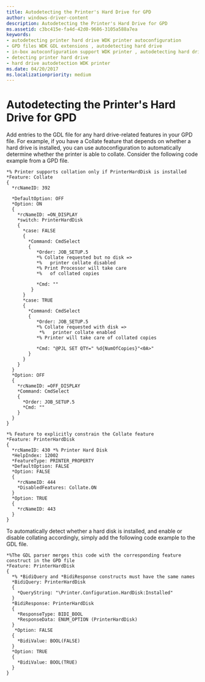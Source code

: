 ```yaml
---
title: Autodetecting the Printer's Hard Drive for GPD
author: windows-driver-content
description: Autodetecting the Printer's Hard Drive for GPD
ms.assetid: c3bc415e-fa4d-42d0-9686-3105a588a7ea
keywords:
- autodetecting printer hard drive WDK printer autoconfiguration
- GPD files WDK GDL extensions , autodetecting hard drive
- in-box autoconfiguration support WDK printer , autodetecting hard drive
- detecting printer hard drive
- hard drive autodetection WDK printer
ms.date: 04/20/2017
ms.localizationpriority: medium
---
```


# Autodetecting the Printer's Hard Drive for GPD


Add entries to the GDL file for any hard drive-related features in your GPD file. For example, if you have a Collate feature that depends on whether a hard drive is installed, you can use autoconfiguration to automatically determine whether the printer is able to collate. Consider the following code example from a GPD file.

```GPD
*% Printer supports collation only if PrinterHardDisk is installed
*Feature: Collate
{
  *rcNameID: 392 

  *DefaultOption: OFF
  *Option: ON
  {
    *rcNameID: =ON_DISPLAY
    *switch: PrinterHardDisk
    {
      *case: FALSE
      {
        *Command: CmdSelect
        {
           *Order: JOB_SETUP.5
           *% Collate requested but no disk =>
           *%   printer collate disabled
           *% Print Processor will take care
           *%   of collated copies

           *Cmd: ""
         }
      }
      *case: TRUE
      {
        *Command: CmdSelect
        {
           *Order: JOB_SETUP.5
           *% Collate requested with disk => 
            *%   printer collate enabled
           *% Printer will take care of collated copies

           *Cmd: "@PJL SET QTY=" %d{NumOfCopies}"<0A>"
        }
      }
    }
  }
  *Option: OFF
  {
    *rcNameID: =OFF_DISPLAY
    *Command: CmdSelect
    {
      *Order: JOB_SETUP.5
      *Cmd: ""
    }
  }
}

*% Feature to explicitly constrain the Collate feature
*Feature: PrinterHardDisk
{
  *rcNameID: 430 *% Printer Hard Disk
  *HelpIndex: 12002
  *FeatureType: PRINTER_PROPERTY
  *DefaultOption: FALSE
  *Option: FALSE
  {
    *rcNameID: 444
    *DisabledFeatures: Collate.ON
  }
  *Option: TRUE
  {
    *rcNameID: 443
  }
}
```

To automatically detect whether a hard disk is installed, and enable or disable collating accordingly, simply add the following code example to the GDL file.

```GDL
*%The GDL parser merges this code with the corresponding feature construct in the GPD file
*Feature: PrinterHardDisk
{
  *% *BidiQuery and *BidiResponse constructs must have the same names
  *BidiQuery: PrinterHardDisk
  {
    *QueryString: "\Printer.Configuration.HardDisk:Installed"
  }
  *BidiResponse: PrinterHardDisk
  {
    *ResponseType: BIDI_BOOL
    *ResponseData: ENUM_OPTION (PrinterHardDisk)
  }
   *Option: FALSE
  {
    *BidiValue: BOOL(FALSE)
  }
  *Option: TRUE
  {
    *BidiValue: BOOL(TRUE)
  }
}
```








